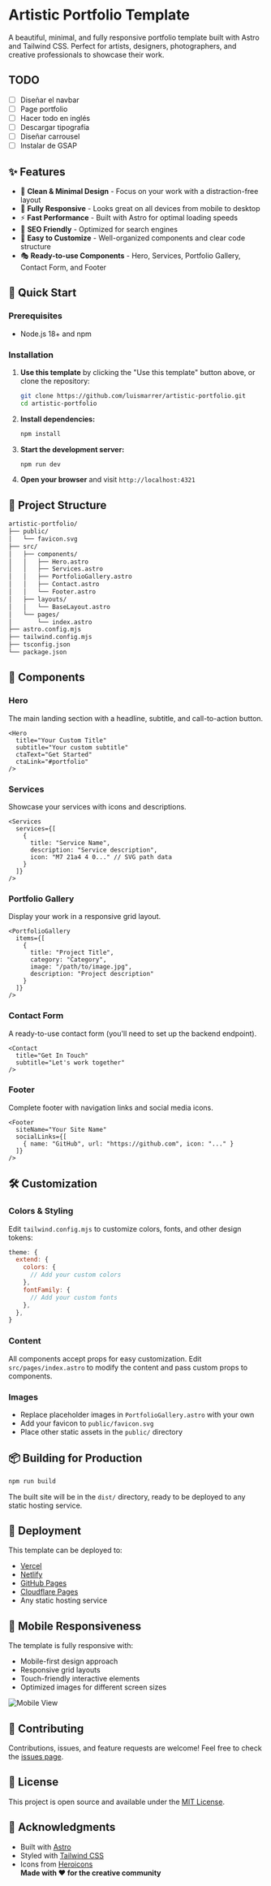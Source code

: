 # Artistic Portfolio Template

A beautiful, minimal, and fully responsive portfolio template built with Astro and Tailwind CSS. Perfect for artists, designers, photographers, and creative professionals to showcase their work.

## TODO

- [ ] Diseñar el navbar
- [ ] Page portfolio
- [ ] Hacer todo en inglés
- [ ] Descargar tipografía
- [ ] Diseñar carrousel
- [ ] Instalar de GSAP

## ✨ Features

- 🎨 **Clean & Minimal Design** - Focus on your work with a distraction-free layout
- 📱 **Fully Responsive** - Looks great on all devices from mobile to desktop
- ⚡ **Fast Performance** - Built with Astro for optimal loading speeds
- 🎯 **SEO Friendly** - Optimized for search engines
- 🔧 **Easy to Customize** - Well-organized components and clear code structure
- 🎭 **Ready-to-use Components** - Hero, Services, Portfolio Gallery, Contact Form, and Footer

## 🚀 Quick Start

### Prerequisites

- Node.js 18+ and npm

### Installation

1. **Use this template** by clicking the "Use this template" button above, or clone the repository:

    ```bash
    git clone https://github.com/luismarrer/artistic-portfolio.git
    cd artistic-portfolio
    ```

2. **Install dependencies:**

    ```bash
    npm install
    ```

3. **Start the development server:**

    ```bash
    npm run dev
    ```

4. **Open your browser** and visit `http://localhost:4321`

## 📁 Project Structure

```bash
artistic-portfolio/
├── public/
│   └── favicon.svg
├── src/
│   ├── components/
│   │   ├── Hero.astro
│   │   ├── Services.astro
│   │   ├── PortfolioGallery.astro
│   │   ├── Contact.astro
│   │   └── Footer.astro
│   ├── layouts/
│   │   └── BaseLayout.astro
│   └── pages/
│       └── index.astro
├── astro.config.mjs
├── tailwind.config.mjs
├── tsconfig.json
└── package.json
```

## 🎨 Components

### Hero

The main landing section with a headline, subtitle, and call-to-action button.

```astro
<Hero 
  title="Your Custom Title"
  subtitle="Your custom subtitle"
  ctaText="Get Started"
  ctaLink="#portfolio"
/>
```

### Services

Showcase your services with icons and descriptions.

```astro
<Services 
  services={[
    {
      title: "Service Name",
      description: "Service description",
      icon: "M7 21a4 4 0..." // SVG path data
    }
  ]}
/>
```

### Portfolio Gallery

Display your work in a responsive grid layout.

```astro
<PortfolioGallery 
  items={[
    {
      title: "Project Title",
      category: "Category",
      image: "/path/to/image.jpg",
      description: "Project description"
    }
  ]}
/>
```

### Contact Form

A ready-to-use contact form (you'll need to set up the backend endpoint).

```astro
<Contact 
  title="Get In Touch"
  subtitle="Let's work together"
/>
```

### Footer

Complete footer with navigation links and social media icons.

```astro
<Footer 
  siteName="Your Site Name"
  socialLinks={[
    { name: "GitHub", url: "https://github.com", icon: "..." }
  ]}
/>
```

## 🛠️ Customization

### Colors & Styling

Edit `tailwind.config.mjs` to customize colors, fonts, and other design tokens:

```js
theme: {
  extend: {
    colors: {
      // Add your custom colors
    },
    fontFamily: {
      // Add your custom fonts
    },
  },
}
```

### Content

All components accept props for easy customization. Edit `src/pages/index.astro` to modify the content and pass custom props to components.

### Images

- Replace placeholder images in `PortfolioGallery.astro` with your own
- Add your favicon to `public/favicon.svg`
- Place other static assets in the `public/` directory

## 📦 Building for Production

```bash
npm run build
```

The built site will be in the `dist/` directory, ready to be deployed to any static hosting service.

## 🚢 Deployment

This template can be deployed to:

- [Vercel](https://vercel.com/)
- [Netlify](https://netlify.com/)
- [GitHub Pages](https://pages.github.com/)
- [Cloudflare Pages](https://pages.cloudflare.com/)
- Any static hosting service

## 📱 Mobile Responsiveness

The template is fully responsive with:

- Mobile-first design approach
- Responsive grid layouts
- Touch-friendly interactive elements
- Optimized images for different screen sizes

![Mobile View](https://github.com/user-attachments/assets/83458363-5d24-4ebd-9474-113ddf74462b)

## 🤝 Contributing

Contributions, issues, and feature requests are welcome! Feel free to check the [issues page](https://github.com/luismarrer/artistic-portfolio/issues).

## 📄 License

This project is open source and available under the [MIT License](LICENSE).

## 🙏 Acknowledgments

- Built with [Astro](https://astro.build/)
- Styled with [Tailwind CSS](https://tailwindcss.com/)
- Icons from [Heroicons](https://heroicons.com/)\
**Made with ❤️ for the creative community**

